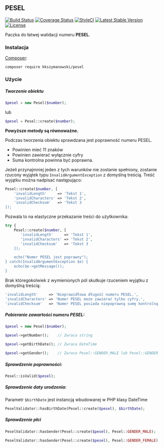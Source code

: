## PESEL
[![Build Status](https://travis-ci.org/KKSzymanowski/PESEL.svg?branch=master)](https://travis-ci.org/KKSzymanowski/PESEL)
[![Coverage Status](https://coveralls.io/repos/github/KKSzymanowski/PESEL/badge.svg?branch=master)](https://coveralls.io/github/KKSzymanowski/PESEL?branch=master)
[![StyleCI](https://styleci.io/repos/61304979/shield)](https://styleci.io/repos/61304979)
[![Latest Stable Version](https://poser.pugx.org/kkszymanowski/pesel/v/stable)](https://packagist.org/packages/kkszymanowski/pesel)
[![License](https://poser.pugx.org/kkszymanowski/pesel/license)](https://packagist.org/packages/kkszymanowski/pesel)


Paczka do łatwej walidacji numeru **PESEL**.

### Instalacja
[Composer](https://getcomposer.org/):
```
composer require kkszymanowski/pesel
```

### Użycie
##### Tworzenie obiektu
```php
$pesel = new Pesel($number);
```
lub
```php
$pesel = Pesel::create($number);
```
**Powyższe metody są równoważne.**

Podczas tworzenia obiektu sprawdzana jest poprawność numeru PESEL.
- Powinien mieć 11 znaków
- Powinien zawierać wyłącznie cyfry
- Suma kontrolna powinna być poprawna.

Jeżeli przynajmniej jeden z tych warunków nie zostanie spełniony, zostanie rzucony wyjątek typu `InvalidArgumentException` z domyślną treścią. Treść wyjątku można nadpisać następująco:
```php
Pesel::create($number, [
    'invalidLength'     => 'Tekst 1',
    'invalidCharacters' => 'Tekst 2',
    'invalidChecksum'   => 'Tekst 3
]);
```
Pozwala to na elastyczne przekazanie treści do użytkownika:
```php
try {
    Pesel::create($number, [
       'invalidLength'     => 'Tekst 1',
       'invalidCharacters' => 'Tekst 2',
       'invalidChecksum'   => 'Tekst 3
    ]);

    echo("Numer PESEL jest poprawny");
} catch(InvalidArgumentException $e) {
    echo($e->getMessage());
}
```
Brak któregokolwiek z wymienionych pól skutkuje rzuceniem wyjątku z domyślną treścią:
```php
'invalidLength'     => 'Nieprawidłowa długość numeru PESEL.',
'invalidCharacters' => 'Numer PESEL może zawierać tylko cyfry.',
'invalidChecksum'   => 'Numer PESEL posiada niepoprawną sumę kontrolną.'
```
##### Pobieranie zawartości numeru PESEL:
```php
$pesel = new Pesel($number);

$pesel->getNumber();    // Zwraca string

$pesel->getBirthDate(); // Zwraca DateTime

$pesel->getGender();    // Zwraca Pesel::GENDER_MALE lub Pesel::GENDER_FEMALE
```
##### Sprawdzenie poprawności:
```php
Pesel::isValid($pesel);
```

##### Sprawdzenie daty urodzenia:

Parametr `$birthDate` jest instancją wbudowanej w PHP klasy DateTime
```php
PeselValidator::hasBirthDate(Pesel::create($pesel), $birthDate);
```

##### Sprawdzenie płci
```php
PeselValidator::hasGender(Pesel::create($pesel), Pesel::GENDER_MALE);

PeselValidator::hasGender(Pesel::create($pesel), Pesel::GENDER_FEMALE);
```